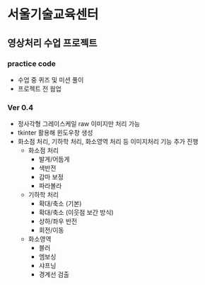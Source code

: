 서울기술교육센터
=================
영상처리 수업 프로젝트
------------------
### practice code
+ 수업 중 퀴즈 및 미션 풀이
+ 프로젝트 전 웜업
### Ver 0.4
+ 정사각형 그레이스케일 raw 이미지만 처리 가능
+ tkinter 활용해 윈도우창 생성
+ 화소점 처리, 기하학 처리, 화소영역 처리 등 이미지처리 기능 추가 진행
	- 화소점 처리
		* 발게/어둡게
		* 색반전
		* 감마 보정
		* 파라볼라
	- 기하학 처리
		* 확대/축소 (기본)
		* 확대/축소 (이웃점 보간 방식)
		* 상하/좌우 반전
		* 회전/이동
	- 화소영역
		* 블러
		* 엠보싱
		* 샤프닝
		* 경계선 검출

